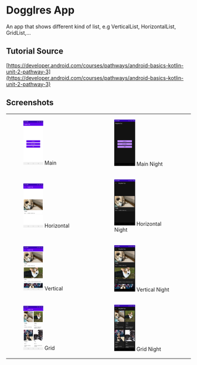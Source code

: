 # Dogglres App

An app that shows different kind of list, e.g VerticalList, HorizontalList, GridList,...

## Tutorial Source

[https://developer.android.com/courses/pathways/android-basics-kotlin-unit-2-pathway-3](https://developer.android.com/courses/pathways/android-basics-kotlin-unit-2-pathway-3)

## Screenshots


<table>
    <tr>
        <td>
            <figure>
                <img src="./screenshots/main.jpg" width="35%" height="35%" alt="Main"/>
                <figure-caption>Main</figure-caption>
            </figure>
        </td>
        <td>
            <figure>
                <img src="./screenshots/main_night.jpg" width="35%" height="35%" alt="Main Night"/>
                <figure-caption>Main Night</figure-caption>
            </figure>
        </td>
    </tr>
    <tr>
        <td>
            <figure>
                <img src="./screenshots/horizontal.jpg" width="35%" height="35%" alt="Horizontal"/>
                <figure-caption>Horizontal</figure-caption>
            </figure>
        </td>
        <td>
            <figure>
                <img src="./screenshots/horizontal_night.jpg" width="35%" height="35%" alt="Horizontal Night"/>
                <figure-caption>Horizontal Night</figure-caption>
            </figure>
        </td>
    </tr>
    <tr>
        <td>
            <figure>
                <img src="./screenshots/vertical.jpg" width="35%" height="35%" alt="Vertical"/>
                <figure-caption>Vertical</figure-caption>
            </figure>
        </td>
        <td>
            <figure>
                <img src="./screenshots/vertical_night.jpg" width="35%" height="35%" alt="Vertical Night"/>
                <figure-caption>Vertical Night</figure-caption>
            </figure>
        </td>
    </tr>
    <tr>
        <td>
            <figure>
                <img src="./screenshots/grid.jpg" width="35%" height="35%" alt="Grid"/>
                <figure-caption>Grid</figure-caption>
            </figure>
        </td>
        <td>
            <figure>
                <img src="./screenshots/grid_night.jpg" width="35%" height="35%" alt="Grid Night"/>
                <figure-caption>Grid Night</figure-caption>
            </figure>
        </td>
    </tr>
</table>